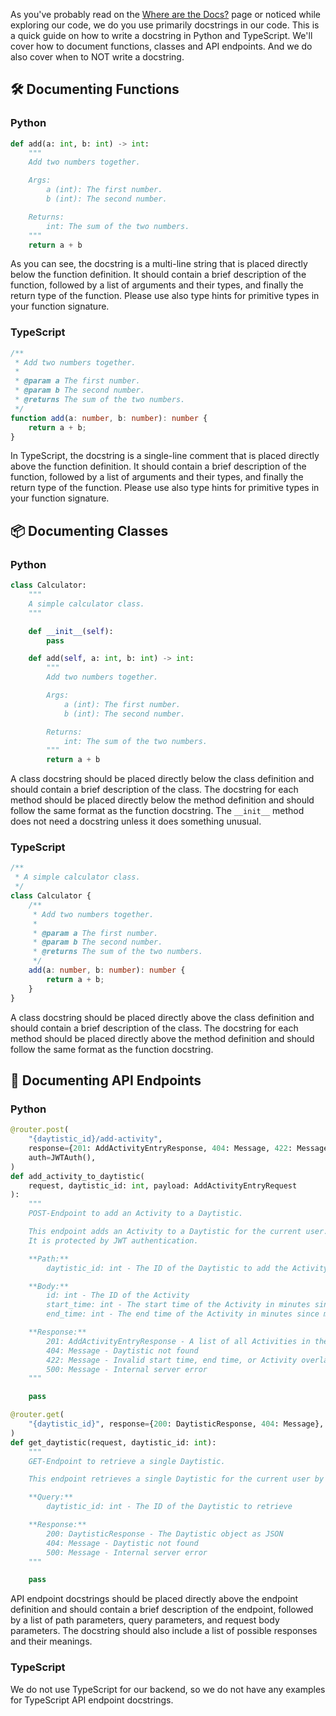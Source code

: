 As you've probably read on the [Where are the Docs?](./where-are-the-docs.md) page or noticed while exploring our code, we do you use primarily docstrings in our code. This is a quick guide on how to write a docstring in Python and TypeScript. We'll cover how to document functions, classes and API endpoints. And we do also cover when to NOT write a docstring.

## 🛠️ Documenting Functions
### Python
```py
def add(a: int, b: int) -> int:
    """
    Add two numbers together.

    Args:
        a (int): The first number.
        b (int): The second number.

    Returns:
        int: The sum of the two numbers.
    """
    return a + b
```

As you can see, the docstring is a multi-line string that is placed directly below the function definition. It should contain a brief description of the function, followed by a list of arguments and their types, and finally the return type of the function. Please use also type hints for primitive types in your function signature.

### TypeScript
```ts
/**
 * Add two numbers together.
 * 
 * @param a The first number.
 * @param b The second number.
 * @returns The sum of the two numbers.
 */
function add(a: number, b: number): number {
    return a + b;
}
```

In TypeScript, the docstring is a single-line comment that is placed directly above the function definition. It should contain a brief description of the function, followed by a list of arguments and their types, and finally the return type of the function. Please use also type hints for primitive types in your function signature.

## 📦 Documenting Classes
### Python
```py
class Calculator:
    """
    A simple calculator class.
    """

    def __init__(self):
        pass

    def add(self, a: int, b: int) -> int:
        """
        Add two numbers together.

        Args:
            a (int): The first number.
            b (int): The second number.

        Returns:
            int: The sum of the two numbers.
        """
        return a + b
```

A class docstring should be placed directly below the class definition and should contain a brief description of the class. The docstring for each method should be placed directly below the method definition and should follow the same format as the function docstring. The `__init__` method does not need a docstring unless it does something unusual.

### TypeScript
```ts
/**
 * A simple calculator class.
 */
class Calculator {
    /**
     * Add two numbers together.
     * 
     * @param a The first number.
     * @param b The second number.
     * @returns The sum of the two numbers.
     */
    add(a: number, b: number): number {
        return a + b;
    }
}
```

A class docstring should be placed directly above the class definition and should contain a brief description of the class. The docstring for each method should be placed directly above the method definition and should follow the same format as the function docstring.

## 🚀 Documenting API Endpoints

### Python
```py
@router.post(
    "{daytistic_id}/add-activity",
    response={201: AddActivityEntryResponse, 404: Message, 422: Message},
    auth=JWTAuth(),
)
def add_activity_to_daytistic(
    request, daytistic_id: int, payload: AddActivityEntryRequest
):
    """
    POST-Endpoint to add an Activity to a Daytistic.

    This endpoint adds an Activity to a Daytistic for the current user. 
    It is protected by JWT authentication.

    **Path:**
        daytistic_id: int - The ID of the Daytistic to add the Activity to

    **Body:**
        id: int - The ID of the Activity
        start_time: int - The start time of the Activity in minutes since midnight
        end_time: int - The end time of the Activity in minutes since midnight

    **Response:**
        201: AddActivityEntryResponse - A list of all Activities in the Daytistic
        404: Message - Daytistic not found
        422: Message - Invalid start time, end time, or Activity overlaps with existing Activity
        500: Message - Internal server error
    """

    pass
```

```py
@router.get(
    "{daytistic_id}", response={200: DaytisticResponse, 404: Message}, auth=JWTAuth()
)
def get_daytistic(request, daytistic_id: int):
    """
    GET-Endpoint to retrieve a single Daytistic.

    This endpoint retrieves a single Daytistic for the current user by its ID. It is protected by JWT authentication.

    **Query:**
        daytistic_id: int - The ID of the Daytistic to retrieve

    **Response:**
        200: DaytisticResponse - The Daytistic object as JSON
        404: Message - Daytistic not found
        500: Message - Internal server error
    """

    pass
```

API endpoint docstrings should be placed directly above the endpoint definition and should contain a brief description of the endpoint, followed by a list of path parameters, query parameters, and request body parameters. The docstring should also include a list of possible responses and their meanings.

### TypeScript

We do not use TypeScript for our backend, so we do not have any examples for TypeScript API endpoint docstrings. 
